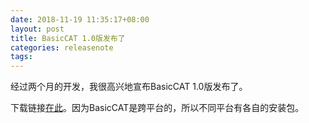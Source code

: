 ```yaml
---
date: 2018-11-19 11:35:17+08:00
layout: post
title: BasicCAT 1.0版发布了
categories: releasenote
tags: 
---
```


经过两个月的开发，我很高兴地宣布BasicCAT 1.0版发布了。

下载链接[在此](/download/)。因为BasicCAT是跨平台的，所以不同平台有各自的安装包。